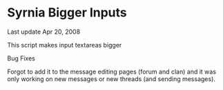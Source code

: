 Syrnia Bigger Inputs
====================

Last update Apr 20, 2008

This script makes input textareas bigger

Bug Fixes

Forgot to add it to the message editing pages (forum and clan) and it was only working on new messages or new threads (and sending messages).